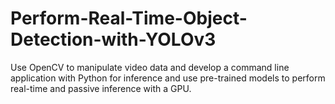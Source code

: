 # Perform-Real-Time-Object-Detection-with-YOLOv3
Use OpenCV to manipulate video data and develop a command line application with Python for inference and use pre-trained models to perform real-time and passive inference with a GPU.
